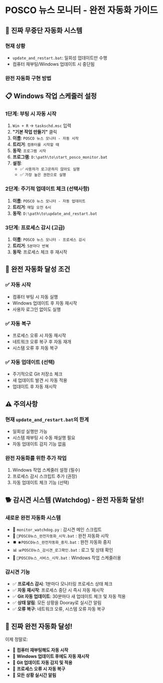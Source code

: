 # POSCO 뉴스 모니터 - 완전 자동화 가이드

## 🎯 **진짜 무중단 자동화 시스템**

### **현재 상황**
- `update_and_restart.bat`: 일회성 업데이트만 수행
- 컴퓨터 재부팅/Windows 업데이트 시 중단됨

### **완전 자동화 구현 방법**

## 📋 **Windows 작업 스케줄러 설정**

### **1단계: 부팅 시 자동 시작**
1. `Win + R` → `taskschd.msc` 입력
2. **"기본 작업 만들기"** 클릭
3. **이름**: `POSCO 뉴스 모니터 - 자동 시작`
4. **트리거**: `컴퓨터를 시작할 때`
5. **동작**: `프로그램 시작`
6. **프로그램**: `D:\path\to\start_posco_monitor.bat`
7. **설정**: 
   - ✅ `사용자가 로그온하지 않아도 실행`
   - ✅ `가장 높은 권한으로 실행`

### **2단계: 주기적 업데이트 체크 (선택사항)**
1. **이름**: `POSCO 뉴스 모니터 - 자동 업데이트`
2. **트리거**: `매일 오전 6시`
3. **동작**: `D:\path\to\update_and_restart.bat`

### **3단계: 프로세스 감시 (고급)**
1. **이름**: `POSCO 뉴스 모니터 - 프로세스 감시`
2. **트리거**: `5분마다 반복`
3. **동작**: 프로세스 체크 후 재시작

## 🚀 **완전 자동화 달성 조건**

### **✅ 자동 시작**
- 컴퓨터 부팅 시 자동 실행
- Windows 업데이트 후 자동 재시작
- 사용자 로그인 없이도 실행

### **✅ 자동 복구**
- 프로세스 오류 시 자동 재시작
- 네트워크 오류 복구 후 자동 재개
- 시스템 오류 후 자동 복구

### **✅ 자동 업데이트 (선택)**
- 주기적으로 Git 저장소 체크
- 새 업데이트 발견 시 자동 적용
- 업데이트 후 자동 재시작

## ⚠️ **주의사항**

### **현재 `update_and_restart.bat`의 한계**
- 일회성 실행만 가능
- 시스템 재부팅 시 수동 재실행 필요
- 자동 업데이트 감지 기능 없음

### **완전 자동화를 위한 추가 작업**
1. Windows 작업 스케줄러 설정 (필수)
2. 프로세스 감시 스크립트 추가 (권장)
3. 자동 업데이트 체크 기능 (선택)

## 🐕 **감시견 시스템 (Watchdog) - 완전 자동화 달성!**

### **새로운 완전 자동화 시스템**
- 📁 `monitor_watchdog.py` : 감시견 메인 스크립트
- 🚀 `🚀POSCO뉴스_완전자동화_시작.bat` : 완전 자동화 시작
- ⏹️ `⏹️POSCO뉴스_완전자동화_중지.bat` : 완전 자동화 중지
- 📊 `📊POSCO뉴스_감시견_로그확인.bat` : 로그 및 상태 확인
- 🔧 `🔧POSCO뉴스_서비스_시작.bat` : Windows 작업 스케줄러용

### **감시견 기능**
- ✅ **프로세스 감시**: 1분마다 모니터링 프로세스 상태 체크
- ✅ **자동 재시작**: 프로세스 중단 시 즉시 자동 재시작
- ✅ **Git 자동 업데이트**: 30분마다 새 업데이트 체크 및 자동 적용
- ✅ **상태 알림**: 모든 상황을 Dooray로 실시간 알림
- ✅ **오류 복구**: 네트워크 오류, 시스템 오류 자동 복구

## 🎯 **진짜 완전 자동화 달성!**

이제 정말로:
- 🔄 **컴퓨터 재부팅해도 자동 시작**
- 🔄 **Windows 업데이트 후에도 자동 재시작**
- 🔄 **Git 업데이트 자동 감지 및 적용**
- 🔄 **프로세스 오류 시 자동 복구**
- 🔄 **모든 상황 실시간 알림**